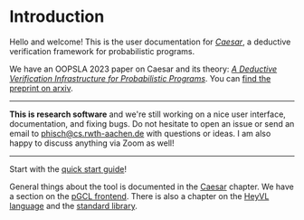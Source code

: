# Introduction

Hello and welcome!
This is the user documentation for [_Caesar_](https://github.com/moves-rwth/caesar), a deductive verification framework for probabilistic programs.

We have an OOPSLA 2023 paper on Caesar and its theory: [_A Deductive Verification Infrastructure for Probabilistic Programs_](https://doi.org/10.1145/3622870).
You can [find the preprint on arxiv](https://arxiv.org/abs/2309.07781).

---

**This is research software** and we're still working on a nice user interface, documentation, and fixing bugs.
Do not hesitate to open an issue or send an email to [phisch@cs.rwth-aachen.de](mailto:phisch@cs.rwth-aachen.de) with questions or ideas.
I am also happy to discuss anything via Zoom as well!

---

Start with the  [quick start guide](./quickstart.md)!

General things about the tool is documented in the [Caesar](caesar.md) chapter.
We have a section on the [pGCL frontend](frontends/pgcl.md).
There is also a chapter on the [HeyVL language](heyvl/) and the [standard library](stdlib/).
